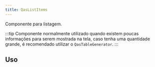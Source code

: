 ```yaml
---
title: QasListItems
---
```


Componente para listagem.

<doc-api file="list-items/QasListItems" name="QasListItems" />

:::tip
Componente normalmente utilizado quando existem poucas informações para serem mostrada na tela, caso tenha uma quantidade grande, é recomendado utilizar o `QasTableGenerator`.
:::

## Uso

<doc-example file="QasListItems/Basic" title="Básico" />
